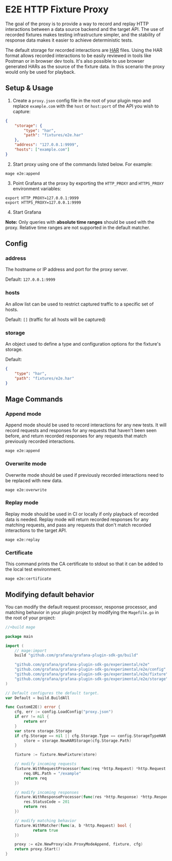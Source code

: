 # E2E HTTP Fixture Proxy

The goal of the proxy is to provide a way to record and replay HTTP interactions between a data source backend and the target API. The use of recorded fixtures makes testing infrastructure simpler, and the stability of response data makes it easier to achieve deterministic tests.

The default storage for recorded interactions are [HAR](https://en.wikipedia.org/wiki/HAR_(file_format)) files. Using the HAR format allows recorded interactions to be easily reviewed in tools like Postman or in browser dev tools. It's also possible to use browser generated HARs as the source of the fixture data. In this scenario the proxy would only be used for playback.

## Setup & Usage

1. Create a `proxy.json` config file in the root of your plugin repo and replace `example.com` with the `host` or `host:port` of the API you wish to capture:

```json
{
	"storage": {
		"type": "har",
		"path": "fixtures/e2e.har"
	},
	"address": "127.0.0.1:9999",
	"hosts": ["example.com"]
}
```

2. Start proxy using one of the commands listed below. For example:

```
mage e2e:append
```

3. Point Grafana at the proxy by exporting the `HTTP_PROXY` and `HTTPS_PROXY` environment variables:

```
export HTTP_PROXY=127.0.0.1:9999
export HTTPS_PROXY=127.0.0.1:9999
```

4. Start Grafana

**Note:** Only queries with **absolute time ranges** should be used with the proxy. Relative time ranges are not supported in the default matcher.

## Config

### address

The hostname or IP address and port for the proxy server.

Default: `127.0.0.1:9999`

### hosts

An allow list can be used to restrict captured traffic to a specific set of hosts.

Default: `[]` (traffic for all hosts will be captured)

### storage

An object used to define a type and configuration options for the fixture's storage.

Default: 
```json
{
	"type": "har",
	"path": "fixtures/e2e.har"
}
```

## Mage Commands

### Append mode

Append mode should be used to record interactions for any new tests. It will record requests and responses for any requests that haven't been seen before, and return recorded responses for any requests that match previously recorded interactions.

```
mage e2e:append
```

### Overwrite mode

Overwrite mode should be used if previously recorded interactions need to be replaced with new data.

```
mage e2e:overwrite
```

### Replay mode

Replay mode should be used in CI or locally if only playback of recorded data is needed. Replay mode will return recorded responses for any matching requests, and pass any requests that don't match recorded interactions to the target API.

```
mage e2e:replay
```

### Certificate

This command prints the CA certificate to stdout so that it can be added to the local test environment.

```
mage e2e:certificate
```

## Modifying default behavior

You can modify the default request processor, response processor, and matching behavior in your plugin project by modifying the `Magefile.go` in the root of your project:

```go
//+build mage

package main

import (
	// mage:import
	build "github.com/grafana/grafana-plugin-sdk-go/build"

	"github.com/grafana/grafana-plugin-sdk-go/experimental/e2e"
	"github.com/grafana/grafana-plugin-sdk-go/experimental/e2e/config"
	"github.com/grafana/grafana-plugin-sdk-go/experimental/e2e/fixture"
	"github.com/grafana/grafana-plugin-sdk-go/experimental/e2e/storage"
)

// Default configures the default target.
var Default = build.BuildAll

func CustomE2E() error {
	cfg, err := config.LoadConfig("proxy.json")
	if err != nil {
		return err
	}
	var store storage.Storage
	if cfg.Storage == nil || cfg.Storage.Type == config.StorageTypeHAR {
		store = storage.NewHARStorage(cfg.Storage.Path)
	}

	fixture := fixture.NewFixture(store)

	// modify incoming requests
	fixture.WithRequestProcessor(func(req *http.Request) *http.Request {
		req.URL.Path = "/example"
		return req
	})

	// modify incoming responses
	fixture.WithResponseProcessor(func(res *http.Response) *http.Response {
		res.StatusCode = 201
		return res
	})

	// modify matching behavior
	fixture.WithMatcher(func(a, b *http.Request) bool {
			return true
	})

	proxy := e2e.NewProxy(e2e.ProxyModeAppend, fixture, cfg)
	return proxy.Start()
}
```

